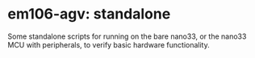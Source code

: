 # em106-agv: standalone

Some standalone scripts for running on the bare nano33, or the nano33 MCU with peripherals, to verify basic hardware functionality.